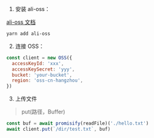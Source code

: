 1. 安装 ali-oss：

[ali-oss 文档](https://github.com/ali-sdk/ali-oss?spm=a2c63.p38356.879954.12.5534386bfcu0CP#summary)

```bash
yarn add ali-oss
```

2. 连接 OSS：

```js
const client = new OSS({
  accessKeyId: 'xxx',
  accessKeySecret: 'yyy',
  bucket: 'your-bucket',
  region: 'oss-cn-hangzhou',
})
```

3. 上传文件

> put(路径，Buffer)

```js
const buf = await promisify(readFile)('./hello.txt')
await client.put(`/dir/test.txt`, buf)
```
